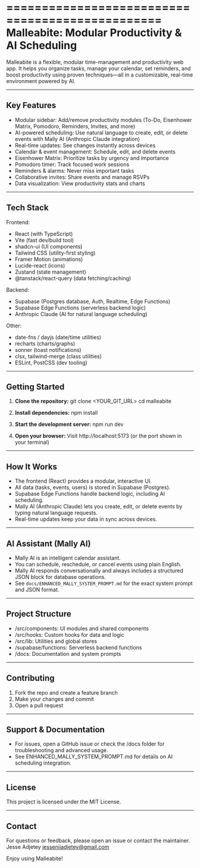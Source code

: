 
================================================
Malleabite: Modular Productivity & AI Scheduling
==================================================

Malleabite is a flexible, modular time-management and productivity web app. It helps you organize tasks, manage your calendar, set reminders, and boost productivity using proven techniques—all in a customizable, real-time environment powered by AI.

----------------------
Key Features
----------------------
- Modular sidebar: Add/remove productivity modules (To-Do, Eisenhower Matrix, Pomodoro, Reminders, Invites, and more)
- AI-powered scheduling: Use natural language to create, edit, or delete events with Mally AI (Anthropic Claude integration)
- Real-time updates: See changes instantly across devices
- Calendar & event management: Schedule, edit, and delete events
- Eisenhower Matrix: Prioritize tasks by urgency and importance
- Pomodoro timer: Track focused work sessions
- Reminders & alarms: Never miss important tasks
- Collaborative invites: Share events and manage RSVPs
- Data visualization: View productivity stats and charts

----------------------
Tech Stack
----------------------
Frontend:
- React (with TypeScript)
- Vite (fast dev/build tool)
- shadcn-ui (UI components)
- Tailwind CSS (utility-first styling)
- Framer Motion (animations)
- Lucide-react (icons)
- Zustand (state management)
- @tanstack/react-query (data fetching/caching)

Backend:
- Supabase (Postgres database, Auth, Realtime, Edge Functions)
- Supabase Edge Functions (serverless backend logic)
- Anthropic Claude (AI for natural language scheduling)

Other:
- date-fns / dayjs (date/time utilities)
- recharts (charts/graphs)
- sonner (toast notifications)
- clsx, tailwind-merge (class utilities)
- ESLint, PostCSS (dev tooling)

----------------------
Getting Started
----------------------
1. **Clone the repository:**
   git clone <YOUR_GIT_URL>
   cd malleabite

2. **Install dependencies:**
   npm install

3. **Start the development server:**
   npm run dev

4. **Open your browser:**
   Visit http://localhost:5173 (or the port shown in your terminal)


----------------------
How It Works
----------------------
- The frontend (React) provides a modular, interactive UI.
- All data (tasks, events, users) is stored in Supabase (Postgres).
- Supabase Edge Functions handle backend logic, including AI scheduling.
- Mally AI (Anthropic Claude) lets you create, edit, or delete events by typing natural language requests.
- Real-time updates keep your data in sync across devices.

----------------------
AI Assistant (Mally AI)
----------------------
- Mally AI is an intelligent calendar assistant.
- You can schedule, reschedule, or cancel events using plain English.
- Mally AI responds conversationally and always includes a structured JSON block for database operations.
- See `docs/ENHANCED_MALLY_SYSTEM_PROMPT.md` for the exact system prompt and JSON format.

----------------------
Project Structure
----------------------
- /src/components: UI modules and shared components
- /src/hooks: Custom hooks for data and logic
- /src/lib: Utilities and global stores
- /supabase/functions: Serverless backend functions
- /docs: Documentation and system prompts

----------------------
Contributing
----------------------
1. Fork the repo and create a feature branch
2. Make your changes and commit
3. Open a pull request

----------------------
Support & Documentation
----------------------
- For issues, open a GitHub issue or check the /docs folder for troubleshooting and advanced usage.
- See ENHANCED_MALLY_SYSTEM_PROMPT.md for details on AI scheduling integration.

----------------------
License
----------------------
This project is licensed under the MIT License.

----------------------
Contact
----------------------
For questions or feedback, please open an issue or contact the maintainer.
Jesse Adjetey
jesseniiadjetey@gmail.com

Enjoy using Malleabite!

